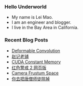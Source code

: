 ### Hello Underworld

- My name is Lei Mao.
- I am an engineer and blogger.
- I live in the Bay Area in California.


### Recent Blog Posts

<!-- BLOG-POST-LIST:START -->
- [Deformable Convolution](https://leimao.github.io/blog/Deformable-Convolution/)
- [赵记老铺](https://leimao.github.io/essay/%E8%B5%B5%E8%AE%B0%E8%80%81%E9%93%BA/)
- [CUDA Constant Memory](https://leimao.github.io/blog/CUDA-Constant-Memory/)
- [红色警戒 2 网页版](https://leimao.github.io/essay/%E7%BA%A2%E8%89%B2%E8%AD%A6%E6%88%922%E7%BD%91%E9%A1%B5%E7%89%88/)
- [Camera Frustum Space](https://leimao.github.io/blog/Camera-Frustum-Space/)
- [你去把唐僧师徒除掉](https://leimao.github.io/essay/%E4%BD%A0%E5%8E%BB%E6%8A%8A%E5%94%90%E5%83%A7%E5%B8%88%E5%BE%92%E9%99%A4%E6%8E%89/)
<!-- BLOG-POST-LIST:END -->
